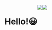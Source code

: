 <div style="display:flex;">
<h1>Hello!😀</h1>
<img src="https://github-readme-stats.vercel.app/api?username=corche&show_icons=true">
<img src="https://github-readme-stats.vercel.app/api/top-langs/?username=corche&layout=normal&langs_count=3">
</div>

